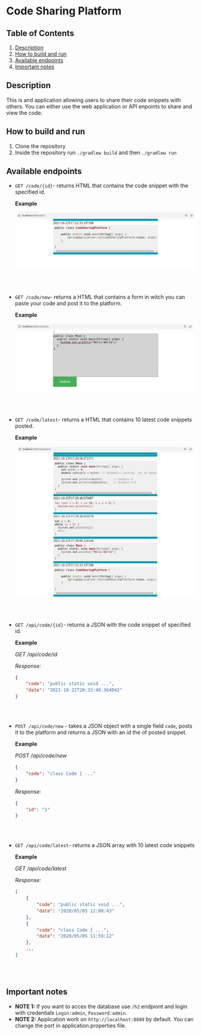 # Code Sharing Platform

## Table of Contents
1. [Description](#description)
2. [How to build and run](#build)
3. [Available endpoints](#endpoints)
4. [Important notes](#notes)

<div id="description">

## Description 

This is and application allowing users to share their code snippets with others. You can either use the web application or API enpoints to share and view the code.

<div id="build">

## How to build and run 

1. Clone the repository
2. Inside the repository run ```./gradlew build``` and then ```./gradlew run```

<div id="endpoints">

## Available endpoints 

- ```GET /code/{id}```- returns HTML that contains the code snippet with the specified id.

    **Example**

    ![Code Example](Pictures/code1.png)  

<br />
<br />

- ```GET /code/new```- returns a HTML that contains a form in witch you can paste your code and post it to the platform.

    **Example**

    ![New Code](Pictures/codenew.png)  

<br />
<br />

- ```GET /code/latest```- returns a HTML that contains 10 latest code snippets posted.

    **Example**

    ![Latest snippets](Pictures/codelatest.png)    

<br/>
<br/>

- ```GET /api/code/{id}```- returns a JSON with the code snippet of specified id.


    **Example**


    *GET /api/code/id*


    *Response:*
    
    ```json
    {
        "code": "public static void ...",
        "date": "2021-10-22T20:33:40.364042"
    } 
    ```

<br />
<br />

- ```POST /api/code/new``` - takes a JSON object with a single field ```code```, posts it to the platform and returns a JSON with an id the of posted snippet.


    **Example**
    
    *POST /api/code/new*
    ```json
    {
        "code": "class Code { ..." 
    }
    ```
    *Response:*
    
    ```json 
    {
        "id": "1"
    }   
    ```
<br />
<br />



- ```GET /api/code/latest```- returns a JSON array with 10 latest code snippets

    **Example** 
  

    *GET /api/code/latest*

    *Response:*
    ```json
    [
        {
            "code": "public static void ...",
            "date": "2020/05/05 12:00:43"
        },
        {
            "code": "class Code { ...",
            "date": "2020/05/05 11:59:12"
        },
        ...
    ]
    ```

<br />
<br />


<div id="notes">

## Important notes 

- **NOTE 1:** If you want to acces the database use ```/h2``` endpiont and login with credentials ```Login:admin```, ```Password:admin```.<br/>
- **NOTE 2:** Application work on ```http://localhost:8889``` by default. You can change the port in application.properties file.